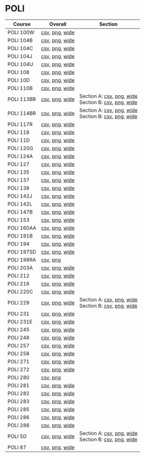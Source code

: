 # POLI

| Course | Overall | Section |
| ------ | ------- | ------- |
| POLI 100W | [csv](https://github.com/UCSD-Historical-Enrollment-Data/2025Winter/blob/main/overall/POLI%20100W.csv), [png](https://raw.githubusercontent.com/UCSD-Historical-Enrollment-Data/2025Winter/main/plot_overall/POLI%20100W.png), [wide](https://raw.githubusercontent.com/UCSD-Historical-Enrollment-Data/2025Winter/main/plot_overall_wide/POLI%20100W.png) |  |
| POLI 104B | [csv](https://github.com/UCSD-Historical-Enrollment-Data/2025Winter/blob/main/overall/POLI%20104B.csv), [png](https://raw.githubusercontent.com/UCSD-Historical-Enrollment-Data/2025Winter/main/plot_overall/POLI%20104B.png), [wide](https://raw.githubusercontent.com/UCSD-Historical-Enrollment-Data/2025Winter/main/plot_overall_wide/POLI%20104B.png) |  |
| POLI 104C | [csv](https://github.com/UCSD-Historical-Enrollment-Data/2025Winter/blob/main/overall/POLI%20104C.csv), [png](https://raw.githubusercontent.com/UCSD-Historical-Enrollment-Data/2025Winter/main/plot_overall/POLI%20104C.png), [wide](https://raw.githubusercontent.com/UCSD-Historical-Enrollment-Data/2025Winter/main/plot_overall_wide/POLI%20104C.png) |  |
| POLI 104J | [csv](https://github.com/UCSD-Historical-Enrollment-Data/2025Winter/blob/main/overall/POLI%20104J.csv), [png](https://raw.githubusercontent.com/UCSD-Historical-Enrollment-Data/2025Winter/main/plot_overall/POLI%20104J.png), [wide](https://raw.githubusercontent.com/UCSD-Historical-Enrollment-Data/2025Winter/main/plot_overall_wide/POLI%20104J.png) |  |
| POLI 104U | [csv](https://github.com/UCSD-Historical-Enrollment-Data/2025Winter/blob/main/overall/POLI%20104U.csv), [png](https://raw.githubusercontent.com/UCSD-Historical-Enrollment-Data/2025Winter/main/plot_overall/POLI%20104U.png), [wide](https://raw.githubusercontent.com/UCSD-Historical-Enrollment-Data/2025Winter/main/plot_overall_wide/POLI%20104U.png) |  |
| POLI 108 | [csv](https://github.com/UCSD-Historical-Enrollment-Data/2025Winter/blob/main/overall/POLI%20108.csv), [png](https://raw.githubusercontent.com/UCSD-Historical-Enrollment-Data/2025Winter/main/plot_overall/POLI%20108.png), [wide](https://raw.githubusercontent.com/UCSD-Historical-Enrollment-Data/2025Winter/main/plot_overall_wide/POLI%20108.png) |  |
| POLI 10D | [csv](https://github.com/UCSD-Historical-Enrollment-Data/2025Winter/blob/main/overall/POLI%2010D.csv), [png](https://raw.githubusercontent.com/UCSD-Historical-Enrollment-Data/2025Winter/main/plot_overall/POLI%2010D.png), [wide](https://raw.githubusercontent.com/UCSD-Historical-Enrollment-Data/2025Winter/main/plot_overall_wide/POLI%2010D.png) |  |
| POLI 110B | [csv](https://github.com/UCSD-Historical-Enrollment-Data/2025Winter/blob/main/overall/POLI%20110B.csv), [png](https://raw.githubusercontent.com/UCSD-Historical-Enrollment-Data/2025Winter/main/plot_overall/POLI%20110B.png), [wide](https://raw.githubusercontent.com/UCSD-Historical-Enrollment-Data/2025Winter/main/plot_overall_wide/POLI%20110B.png) |  |
| POLI 113BR | [csv](https://github.com/UCSD-Historical-Enrollment-Data/2025Winter/blob/main/overall/POLI%20113BR.csv), [png](https://raw.githubusercontent.com/UCSD-Historical-Enrollment-Data/2025Winter/main/plot_overall/POLI%20113BR.png), [wide](https://raw.githubusercontent.com/UCSD-Historical-Enrollment-Data/2025Winter/main/plot_overall_wide/POLI%20113BR.png) | Section A: [csv](https://github.com/UCSD-Historical-Enrollment-Data/2025Winter/blob/main/section/POLI%20113BR_A.csv), [png](https://raw.githubusercontent.com/UCSD-Historical-Enrollment-Data/2025Winter/main/plot_section/POLI%20113BR_A.png), [wide](https://raw.githubusercontent.com/UCSD-Historical-Enrollment-Data/2025Winter/main/plot_section_wide/POLI%20113BR_A.png)<br>Section B: [csv](https://github.com/UCSD-Historical-Enrollment-Data/2025Winter/blob/main/section/POLI%20113BR_B.csv), [png](https://raw.githubusercontent.com/UCSD-Historical-Enrollment-Data/2025Winter/main/plot_section/POLI%20113BR_B.png), [wide](https://raw.githubusercontent.com/UCSD-Historical-Enrollment-Data/2025Winter/main/plot_section_wide/POLI%20113BR_B.png) |
| POLI 114BR | [csv](https://github.com/UCSD-Historical-Enrollment-Data/2025Winter/blob/main/overall/POLI%20114BR.csv), [png](https://raw.githubusercontent.com/UCSD-Historical-Enrollment-Data/2025Winter/main/plot_overall/POLI%20114BR.png), [wide](https://raw.githubusercontent.com/UCSD-Historical-Enrollment-Data/2025Winter/main/plot_overall_wide/POLI%20114BR.png) | Section A: [csv](https://github.com/UCSD-Historical-Enrollment-Data/2025Winter/blob/main/section/POLI%20114BR_A.csv), [png](https://raw.githubusercontent.com/UCSD-Historical-Enrollment-Data/2025Winter/main/plot_section/POLI%20114BR_A.png), [wide](https://raw.githubusercontent.com/UCSD-Historical-Enrollment-Data/2025Winter/main/plot_section_wide/POLI%20114BR_A.png)<br>Section B: [csv](https://github.com/UCSD-Historical-Enrollment-Data/2025Winter/blob/main/section/POLI%20114BR_B.csv), [png](https://raw.githubusercontent.com/UCSD-Historical-Enrollment-Data/2025Winter/main/plot_section/POLI%20114BR_B.png), [wide](https://raw.githubusercontent.com/UCSD-Historical-Enrollment-Data/2025Winter/main/plot_section_wide/POLI%20114BR_B.png) |
| POLI 117R | [csv](https://github.com/UCSD-Historical-Enrollment-Data/2025Winter/blob/main/overall/POLI%20117R.csv), [png](https://raw.githubusercontent.com/UCSD-Historical-Enrollment-Data/2025Winter/main/plot_overall/POLI%20117R.png), [wide](https://raw.githubusercontent.com/UCSD-Historical-Enrollment-Data/2025Winter/main/plot_overall_wide/POLI%20117R.png) |  |
| POLI 118 | [csv](https://github.com/UCSD-Historical-Enrollment-Data/2025Winter/blob/main/overall/POLI%20118.csv), [png](https://raw.githubusercontent.com/UCSD-Historical-Enrollment-Data/2025Winter/main/plot_overall/POLI%20118.png), [wide](https://raw.githubusercontent.com/UCSD-Historical-Enrollment-Data/2025Winter/main/plot_overall_wide/POLI%20118.png) |  |
| POLI 11D | [csv](https://github.com/UCSD-Historical-Enrollment-Data/2025Winter/blob/main/overall/POLI%2011D.csv), [png](https://raw.githubusercontent.com/UCSD-Historical-Enrollment-Data/2025Winter/main/plot_overall/POLI%2011D.png), [wide](https://raw.githubusercontent.com/UCSD-Historical-Enrollment-Data/2025Winter/main/plot_overall_wide/POLI%2011D.png) |  |
| POLI 120G | [csv](https://github.com/UCSD-Historical-Enrollment-Data/2025Winter/blob/main/overall/POLI%20120G.csv), [png](https://raw.githubusercontent.com/UCSD-Historical-Enrollment-Data/2025Winter/main/plot_overall/POLI%20120G.png), [wide](https://raw.githubusercontent.com/UCSD-Historical-Enrollment-Data/2025Winter/main/plot_overall_wide/POLI%20120G.png) |  |
| POLI 124A | [csv](https://github.com/UCSD-Historical-Enrollment-Data/2025Winter/blob/main/overall/POLI%20124A.csv), [png](https://raw.githubusercontent.com/UCSD-Historical-Enrollment-Data/2025Winter/main/plot_overall/POLI%20124A.png), [wide](https://raw.githubusercontent.com/UCSD-Historical-Enrollment-Data/2025Winter/main/plot_overall_wide/POLI%20124A.png) |  |
| POLI 127 | [csv](https://github.com/UCSD-Historical-Enrollment-Data/2025Winter/blob/main/overall/POLI%20127.csv), [png](https://raw.githubusercontent.com/UCSD-Historical-Enrollment-Data/2025Winter/main/plot_overall/POLI%20127.png), [wide](https://raw.githubusercontent.com/UCSD-Historical-Enrollment-Data/2025Winter/main/plot_overall_wide/POLI%20127.png) |  |
| POLI 135 | [csv](https://github.com/UCSD-Historical-Enrollment-Data/2025Winter/blob/main/overall/POLI%20135.csv), [png](https://raw.githubusercontent.com/UCSD-Historical-Enrollment-Data/2025Winter/main/plot_overall/POLI%20135.png), [wide](https://raw.githubusercontent.com/UCSD-Historical-Enrollment-Data/2025Winter/main/plot_overall_wide/POLI%20135.png) |  |
| POLI 137 | [csv](https://github.com/UCSD-Historical-Enrollment-Data/2025Winter/blob/main/overall/POLI%20137.csv), [png](https://raw.githubusercontent.com/UCSD-Historical-Enrollment-Data/2025Winter/main/plot_overall/POLI%20137.png), [wide](https://raw.githubusercontent.com/UCSD-Historical-Enrollment-Data/2025Winter/main/plot_overall_wide/POLI%20137.png) |  |
| POLI 138 | [csv](https://github.com/UCSD-Historical-Enrollment-Data/2025Winter/blob/main/overall/POLI%20138.csv), [png](https://raw.githubusercontent.com/UCSD-Historical-Enrollment-Data/2025Winter/main/plot_overall/POLI%20138.png), [wide](https://raw.githubusercontent.com/UCSD-Historical-Enrollment-Data/2025Winter/main/plot_overall_wide/POLI%20138.png) |  |
| POLI 142J | [csv](https://github.com/UCSD-Historical-Enrollment-Data/2025Winter/blob/main/overall/POLI%20142J.csv), [png](https://raw.githubusercontent.com/UCSD-Historical-Enrollment-Data/2025Winter/main/plot_overall/POLI%20142J.png), [wide](https://raw.githubusercontent.com/UCSD-Historical-Enrollment-Data/2025Winter/main/plot_overall_wide/POLI%20142J.png) |  |
| POLI 142L | [csv](https://github.com/UCSD-Historical-Enrollment-Data/2025Winter/blob/main/overall/POLI%20142L.csv), [png](https://raw.githubusercontent.com/UCSD-Historical-Enrollment-Data/2025Winter/main/plot_overall/POLI%20142L.png), [wide](https://raw.githubusercontent.com/UCSD-Historical-Enrollment-Data/2025Winter/main/plot_overall_wide/POLI%20142L.png) |  |
| POLI 147B | [csv](https://github.com/UCSD-Historical-Enrollment-Data/2025Winter/blob/main/overall/POLI%20147B.csv), [png](https://raw.githubusercontent.com/UCSD-Historical-Enrollment-Data/2025Winter/main/plot_overall/POLI%20147B.png), [wide](https://raw.githubusercontent.com/UCSD-Historical-Enrollment-Data/2025Winter/main/plot_overall_wide/POLI%20147B.png) |  |
| POLI 153 | [csv](https://github.com/UCSD-Historical-Enrollment-Data/2025Winter/blob/main/overall/POLI%20153.csv), [png](https://raw.githubusercontent.com/UCSD-Historical-Enrollment-Data/2025Winter/main/plot_overall/POLI%20153.png), [wide](https://raw.githubusercontent.com/UCSD-Historical-Enrollment-Data/2025Winter/main/plot_overall_wide/POLI%20153.png) |  |
| POLI 160AA | [csv](https://github.com/UCSD-Historical-Enrollment-Data/2025Winter/blob/main/overall/POLI%20160AA.csv), [png](https://raw.githubusercontent.com/UCSD-Historical-Enrollment-Data/2025Winter/main/plot_overall/POLI%20160AA.png), [wide](https://raw.githubusercontent.com/UCSD-Historical-Enrollment-Data/2025Winter/main/plot_overall_wide/POLI%20160AA.png) |  |
| POLI 191B | [csv](https://github.com/UCSD-Historical-Enrollment-Data/2025Winter/blob/main/overall/POLI%20191B.csv), [png](https://raw.githubusercontent.com/UCSD-Historical-Enrollment-Data/2025Winter/main/plot_overall/POLI%20191B.png), [wide](https://raw.githubusercontent.com/UCSD-Historical-Enrollment-Data/2025Winter/main/plot_overall_wide/POLI%20191B.png) |  |
| POLI 194 | [csv](https://github.com/UCSD-Historical-Enrollment-Data/2025Winter/blob/main/overall/POLI%20194.csv), [png](https://raw.githubusercontent.com/UCSD-Historical-Enrollment-Data/2025Winter/main/plot_overall/POLI%20194.png), [wide](https://raw.githubusercontent.com/UCSD-Historical-Enrollment-Data/2025Winter/main/plot_overall_wide/POLI%20194.png) |  |
| POLI 197SD | [csv](https://github.com/UCSD-Historical-Enrollment-Data/2025Winter/blob/main/overall/POLI%20197SD.csv), [png](https://raw.githubusercontent.com/UCSD-Historical-Enrollment-Data/2025Winter/main/plot_overall/POLI%20197SD.png), [wide](https://raw.githubusercontent.com/UCSD-Historical-Enrollment-Data/2025Winter/main/plot_overall_wide/POLI%20197SD.png) |  |
| POLI 198RA | [csv](https://github.com/UCSD-Historical-Enrollment-Data/2025Winter/blob/main/overall/POLI%20198RA.csv), [png](https://raw.githubusercontent.com/UCSD-Historical-Enrollment-Data/2025Winter/main/plot_overall/POLI%20198RA.png) |  |
| POLI 203A | [csv](https://github.com/UCSD-Historical-Enrollment-Data/2025Winter/blob/main/overall/POLI%20203A.csv), [png](https://raw.githubusercontent.com/UCSD-Historical-Enrollment-Data/2025Winter/main/plot_overall/POLI%20203A.png), [wide](https://raw.githubusercontent.com/UCSD-Historical-Enrollment-Data/2025Winter/main/plot_overall_wide/POLI%20203A.png) |  |
| POLI 212 | [csv](https://github.com/UCSD-Historical-Enrollment-Data/2025Winter/blob/main/overall/POLI%20212.csv), [png](https://raw.githubusercontent.com/UCSD-Historical-Enrollment-Data/2025Winter/main/plot_overall/POLI%20212.png), [wide](https://raw.githubusercontent.com/UCSD-Historical-Enrollment-Data/2025Winter/main/plot_overall_wide/POLI%20212.png) |  |
| POLI 216 | [csv](https://github.com/UCSD-Historical-Enrollment-Data/2025Winter/blob/main/overall/POLI%20216.csv), [png](https://raw.githubusercontent.com/UCSD-Historical-Enrollment-Data/2025Winter/main/plot_overall/POLI%20216.png), [wide](https://raw.githubusercontent.com/UCSD-Historical-Enrollment-Data/2025Winter/main/plot_overall_wide/POLI%20216.png) |  |
| POLI 220C | [csv](https://github.com/UCSD-Historical-Enrollment-Data/2025Winter/blob/main/overall/POLI%20220C.csv), [png](https://raw.githubusercontent.com/UCSD-Historical-Enrollment-Data/2025Winter/main/plot_overall/POLI%20220C.png), [wide](https://raw.githubusercontent.com/UCSD-Historical-Enrollment-Data/2025Winter/main/plot_overall_wide/POLI%20220C.png) |  |
| POLI 229 | [csv](https://github.com/UCSD-Historical-Enrollment-Data/2025Winter/blob/main/overall/POLI%20229.csv), [png](https://raw.githubusercontent.com/UCSD-Historical-Enrollment-Data/2025Winter/main/plot_overall/POLI%20229.png), [wide](https://raw.githubusercontent.com/UCSD-Historical-Enrollment-Data/2025Winter/main/plot_overall_wide/POLI%20229.png) | Section A: [csv](https://github.com/UCSD-Historical-Enrollment-Data/2025Winter/blob/main/section/POLI%20229_A.csv), [png](https://raw.githubusercontent.com/UCSD-Historical-Enrollment-Data/2025Winter/main/plot_section/POLI%20229_A.png), [wide](https://raw.githubusercontent.com/UCSD-Historical-Enrollment-Data/2025Winter/main/plot_section_wide/POLI%20229_A.png)<br>Section B: [csv](https://github.com/UCSD-Historical-Enrollment-Data/2025Winter/blob/main/section/POLI%20229_B.csv), [png](https://raw.githubusercontent.com/UCSD-Historical-Enrollment-Data/2025Winter/main/plot_section/POLI%20229_B.png), [wide](https://raw.githubusercontent.com/UCSD-Historical-Enrollment-Data/2025Winter/main/plot_section_wide/POLI%20229_B.png) |
| POLI 231 | [csv](https://github.com/UCSD-Historical-Enrollment-Data/2025Winter/blob/main/overall/POLI%20231.csv), [png](https://raw.githubusercontent.com/UCSD-Historical-Enrollment-Data/2025Winter/main/plot_overall/POLI%20231.png), [wide](https://raw.githubusercontent.com/UCSD-Historical-Enrollment-Data/2025Winter/main/plot_overall_wide/POLI%20231.png) |  |
| POLI 231E | [csv](https://github.com/UCSD-Historical-Enrollment-Data/2025Winter/blob/main/overall/POLI%20231E.csv), [png](https://raw.githubusercontent.com/UCSD-Historical-Enrollment-Data/2025Winter/main/plot_overall/POLI%20231E.png), [wide](https://raw.githubusercontent.com/UCSD-Historical-Enrollment-Data/2025Winter/main/plot_overall_wide/POLI%20231E.png) |  |
| POLI 245 | [csv](https://github.com/UCSD-Historical-Enrollment-Data/2025Winter/blob/main/overall/POLI%20245.csv), [png](https://raw.githubusercontent.com/UCSD-Historical-Enrollment-Data/2025Winter/main/plot_overall/POLI%20245.png), [wide](https://raw.githubusercontent.com/UCSD-Historical-Enrollment-Data/2025Winter/main/plot_overall_wide/POLI%20245.png) |  |
| POLI 248 | [csv](https://github.com/UCSD-Historical-Enrollment-Data/2025Winter/blob/main/overall/POLI%20248.csv), [png](https://raw.githubusercontent.com/UCSD-Historical-Enrollment-Data/2025Winter/main/plot_overall/POLI%20248.png), [wide](https://raw.githubusercontent.com/UCSD-Historical-Enrollment-Data/2025Winter/main/plot_overall_wide/POLI%20248.png) |  |
| POLI 257 | [csv](https://github.com/UCSD-Historical-Enrollment-Data/2025Winter/blob/main/overall/POLI%20257.csv), [png](https://raw.githubusercontent.com/UCSD-Historical-Enrollment-Data/2025Winter/main/plot_overall/POLI%20257.png), [wide](https://raw.githubusercontent.com/UCSD-Historical-Enrollment-Data/2025Winter/main/plot_overall_wide/POLI%20257.png) |  |
| POLI 258 | [csv](https://github.com/UCSD-Historical-Enrollment-Data/2025Winter/blob/main/overall/POLI%20258.csv), [png](https://raw.githubusercontent.com/UCSD-Historical-Enrollment-Data/2025Winter/main/plot_overall/POLI%20258.png), [wide](https://raw.githubusercontent.com/UCSD-Historical-Enrollment-Data/2025Winter/main/plot_overall_wide/POLI%20258.png) |  |
| POLI 271 | [csv](https://github.com/UCSD-Historical-Enrollment-Data/2025Winter/blob/main/overall/POLI%20271.csv), [png](https://raw.githubusercontent.com/UCSD-Historical-Enrollment-Data/2025Winter/main/plot_overall/POLI%20271.png), [wide](https://raw.githubusercontent.com/UCSD-Historical-Enrollment-Data/2025Winter/main/plot_overall_wide/POLI%20271.png) |  |
| POLI 272 | [csv](https://github.com/UCSD-Historical-Enrollment-Data/2025Winter/blob/main/overall/POLI%20272.csv), [png](https://raw.githubusercontent.com/UCSD-Historical-Enrollment-Data/2025Winter/main/plot_overall/POLI%20272.png), [wide](https://raw.githubusercontent.com/UCSD-Historical-Enrollment-Data/2025Winter/main/plot_overall_wide/POLI%20272.png) |  |
| POLI 280 | [csv](https://github.com/UCSD-Historical-Enrollment-Data/2025Winter/blob/main/overall/POLI%20280.csv), [png](https://raw.githubusercontent.com/UCSD-Historical-Enrollment-Data/2025Winter/main/plot_overall/POLI%20280.png) |  |
| POLI 281 | [csv](https://github.com/UCSD-Historical-Enrollment-Data/2025Winter/blob/main/overall/POLI%20281.csv), [png](https://raw.githubusercontent.com/UCSD-Historical-Enrollment-Data/2025Winter/main/plot_overall/POLI%20281.png), [wide](https://raw.githubusercontent.com/UCSD-Historical-Enrollment-Data/2025Winter/main/plot_overall_wide/POLI%20281.png) |  |
| POLI 282 | [csv](https://github.com/UCSD-Historical-Enrollment-Data/2025Winter/blob/main/overall/POLI%20282.csv), [png](https://raw.githubusercontent.com/UCSD-Historical-Enrollment-Data/2025Winter/main/plot_overall/POLI%20282.png), [wide](https://raw.githubusercontent.com/UCSD-Historical-Enrollment-Data/2025Winter/main/plot_overall_wide/POLI%20282.png) |  |
| POLI 283 | [csv](https://github.com/UCSD-Historical-Enrollment-Data/2025Winter/blob/main/overall/POLI%20283.csv), [png](https://raw.githubusercontent.com/UCSD-Historical-Enrollment-Data/2025Winter/main/plot_overall/POLI%20283.png), [wide](https://raw.githubusercontent.com/UCSD-Historical-Enrollment-Data/2025Winter/main/plot_overall_wide/POLI%20283.png) |  |
| POLI 285 | [csv](https://github.com/UCSD-Historical-Enrollment-Data/2025Winter/blob/main/overall/POLI%20285.csv), [png](https://raw.githubusercontent.com/UCSD-Historical-Enrollment-Data/2025Winter/main/plot_overall/POLI%20285.png), [wide](https://raw.githubusercontent.com/UCSD-Historical-Enrollment-Data/2025Winter/main/plot_overall_wide/POLI%20285.png) |  |
| POLI 286 | [csv](https://github.com/UCSD-Historical-Enrollment-Data/2025Winter/blob/main/overall/POLI%20286.csv), [png](https://raw.githubusercontent.com/UCSD-Historical-Enrollment-Data/2025Winter/main/plot_overall/POLI%20286.png), [wide](https://raw.githubusercontent.com/UCSD-Historical-Enrollment-Data/2025Winter/main/plot_overall_wide/POLI%20286.png) |  |
| POLI 288 | [csv](https://github.com/UCSD-Historical-Enrollment-Data/2025Winter/blob/main/overall/POLI%20288.csv), [png](https://raw.githubusercontent.com/UCSD-Historical-Enrollment-Data/2025Winter/main/plot_overall/POLI%20288.png), [wide](https://raw.githubusercontent.com/UCSD-Historical-Enrollment-Data/2025Winter/main/plot_overall_wide/POLI%20288.png) |  |
| POLI 5D | [csv](https://github.com/UCSD-Historical-Enrollment-Data/2025Winter/blob/main/overall/POLI%205D.csv), [png](https://raw.githubusercontent.com/UCSD-Historical-Enrollment-Data/2025Winter/main/plot_overall/POLI%205D.png), [wide](https://raw.githubusercontent.com/UCSD-Historical-Enrollment-Data/2025Winter/main/plot_overall_wide/POLI%205D.png) | Section A: [csv](https://github.com/UCSD-Historical-Enrollment-Data/2025Winter/blob/main/section/POLI%205D_A.csv), [png](https://raw.githubusercontent.com/UCSD-Historical-Enrollment-Data/2025Winter/main/plot_section/POLI%205D_A.png), [wide](https://raw.githubusercontent.com/UCSD-Historical-Enrollment-Data/2025Winter/main/plot_section_wide/POLI%205D_A.png)<br>Section B: [csv](https://github.com/UCSD-Historical-Enrollment-Data/2025Winter/blob/main/section/POLI%205D_B.csv), [png](https://raw.githubusercontent.com/UCSD-Historical-Enrollment-Data/2025Winter/main/plot_section/POLI%205D_B.png), [wide](https://raw.githubusercontent.com/UCSD-Historical-Enrollment-Data/2025Winter/main/plot_section_wide/POLI%205D_B.png) |
| POLI 87 | [csv](https://github.com/UCSD-Historical-Enrollment-Data/2025Winter/blob/main/overall/POLI%2087.csv), [png](https://raw.githubusercontent.com/UCSD-Historical-Enrollment-Data/2025Winter/main/plot_overall/POLI%2087.png), [wide](https://raw.githubusercontent.com/UCSD-Historical-Enrollment-Data/2025Winter/main/plot_overall_wide/POLI%2087.png) |  |

